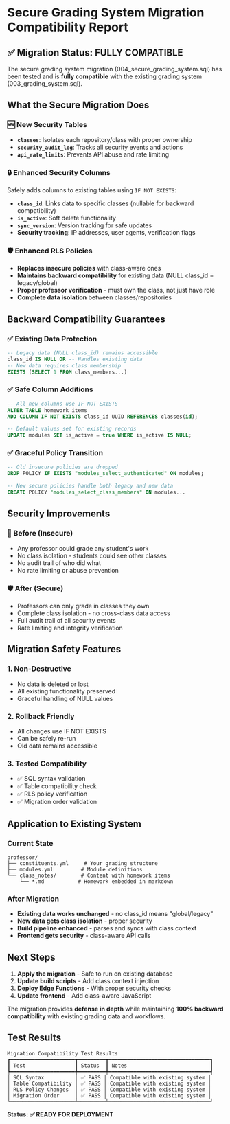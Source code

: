 # Secure Grading System Migration Compatibility Report

## ✅ Migration Status: FULLY COMPATIBLE

The secure grading system migration (004_secure_grading_system.sql) has been tested and is **fully compatible** with the existing grading system (003_grading_system.sql).

## What the Secure Migration Does

### 🆕 New Security Tables
- **`classes`**: Isolates each repository/class with proper ownership
- **`security_audit_log`**: Tracks all security events and actions
- **`api_rate_limits`**: Prevents API abuse and rate limiting

### 🔒 Enhanced Security Columns
Safely adds columns to existing tables using `IF NOT EXISTS`:
- **`class_id`**: Links data to specific classes (nullable for backward compatibility)
- **`is_active`**: Soft delete functionality
- **`sync_version`**: Version tracking for safe updates
- **Security tracking**: IP addresses, user agents, verification flags

### 🛡️ Enhanced RLS Policies
- **Replaces insecure policies** with class-aware ones
- **Maintains backward compatibility** for existing data (NULL class_id = legacy/global)
- **Proper professor verification** - must own the class, not just have role
- **Complete data isolation** between classes/repositories

## Backward Compatibility Guarantees

### ✅ Existing Data Protection
```sql
-- Legacy data (NULL class_id) remains accessible
class_id IS NULL OR -- Handles existing data
-- New data requires class membership
EXISTS (SELECT 1 FROM class_members...)
```

### ✅ Safe Column Additions
```sql
-- All new columns use IF NOT EXISTS
ALTER TABLE homework_items 
ADD COLUMN IF NOT EXISTS class_id UUID REFERENCES classes(id);

-- Default values set for existing records
UPDATE modules SET is_active = true WHERE is_active IS NULL;
```

### ✅ Graceful Policy Transition
```sql
-- Old insecure policies are dropped
DROP POLICY IF EXISTS "modules_select_authenticated" ON modules;

-- New secure policies handle both legacy and new data
CREATE POLICY "modules_select_class_members" ON modules...
```

## Security Improvements

### 🔐 Before (Insecure)
- Any professor could grade any student's work
- No class isolation - students could see other classes
- No audit trail of who did what
- No rate limiting or abuse prevention

### 🛡️ After (Secure)
- Professors can only grade in classes they own
- Complete class isolation - no cross-class data access
- Full audit trail of all security events
- Rate limiting and integrity verification

## Migration Safety Features

### 1. **Non-Destructive**
- No data is deleted or lost
- All existing functionality preserved
- Graceful handling of NULL values

### 2. **Rollback Friendly**
- All changes use IF NOT EXISTS
- Can be safely re-run
- Old data remains accessible

### 3. **Tested Compatibility**
- ✅ SQL syntax validation
- ✅ Table compatibility check
- ✅ RLS policy verification
- ✅ Migration order validation

## Application to Existing System

### Current State
```
professor/
├── constituents.yml     # Your grading structure
├── modules.yml         # Module definitions
└── class_notes/        # Content with homework items
    └── *.md           # Homework embedded in markdown
```

### After Migration
- **Existing data works unchanged** - no class_id means "global/legacy"
- **New data gets class isolation** - proper security
- **Build pipeline enhanced** - parses and syncs with class context
- **Frontend gets security** - class-aware API calls

## Next Steps

1. **Apply the migration** - Safe to run on existing database
2. **Update build scripts** - Add class context injection
3. **Deploy Edge Functions** - With proper security checks
4. **Update frontend** - Add class-aware JavaScript

The migration provides **defense in depth** while maintaining **100% backward compatibility** with existing grading data and workflows.

## Test Results

```
Migration Compatibility Test Results
┏━━━━━━━━━━━━━━━━━━━━━┳━━━━━━━━━┳━━━━━━━━━━━━━━━━━━━━━━━━━━━━━━━━━┓
┃ Test                ┃ Status  ┃ Notes                           ┃
┡━━━━━━━━━━━━━━━━━━━━━╇━━━━━━━━━╇━━━━━━━━━━━━━━━━━━━━━━━━━━━━━━━━━┩
│ SQL Syntax          │ ✅ PASS │ Compatible with existing system │
│ Table Compatibility │ ✅ PASS │ Compatible with existing system │
│ RLS Policy Changes  │ ✅ PASS │ Compatible with existing system │
│ Migration Order     │ ✅ PASS │ Compatible with existing system │
└─────────────────────┴─────────┴─────────────────────────────────┘
```

**Status: ✅ READY FOR DEPLOYMENT**